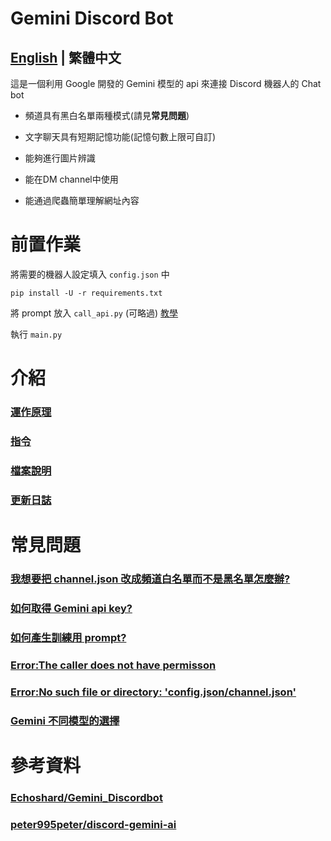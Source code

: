 # Gemini Discord Bot

## [English](README_EN.md) | 繁體中文 

這是一個利用 Google 開發的 Gemini 模型的 api 來連接 Discord 機器人的 Chat bot

* 頻道具有黑白名單兩種模式(請見**常見問題**)

* 文字聊天具有短期記憶功能(記憶句數上限可自訂)

* 能夠進行圖片辨識

* 能在DM channel中使用

* 能通過爬蟲簡單理解網址內容

# 前置作業
將需要的機器人設定填入 `config.json` 中
```
pip install -U -r requirements.txt
```
將 prompt 放入 `call_api.py` (可略過) [教學](docs/zh/q3.md)

執行 `main.py`

# 介紹
### [運作原理](docs/zh/principles.md)

### [指令](docs/zh/commands.md)

### [檔案說明](docs/zh/files.md)

### [更新日誌](docs/zh/log.md)

# 常見問題
### [我想要把 channel.json 改成頻道白名單而不是黑名單怎麼辦?](docs/zh/q1.md)

### [如何取得 Gemini api key?](docs/zh/q2.md)

### [如何產生訓練用 prompt?](docs/zh/q3.md)

### [Error:The caller does not have permisson](docs/zh/q4.md)

### [Error:No such file or directory: 'config.json/channel.json'](docs/zh/q5.md)

### [Gemini 不同模型的選擇](docs/zh/q6.md)


# 參考資料
### [Echoshard/Gemini_Discordbot](https://github.com/Echoshard/Gemini_Discordbot)

### [peter995peter/discord-gemini-ai](https://github.com/peter995peter/discord-gemini-ai)